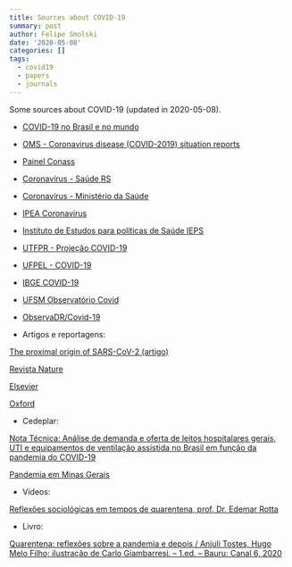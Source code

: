 ```yaml
---
title: Sources about COVID-19
summary: post
author: Felipe Smolski
date: '2020-05-08'
categories: []
tags:
  - covid19
  - papers
  - journals
---
```



Some sources about COVID-19 (updated in 2020-05-08).

-   [COVID-19 no Brasil e no mundo](https://smolski.github.io/covid19/)

-   [OMS - Coronavirus disease (COVID-2019) situation reports](https://www.who.int/emergencies/diseases/novel-coronavirus-2019/situation-reports)

-   [Painel Conass](http://www.conass.org.br/painelconasscovid19/)

-   [Coronavírus - Saúde RS](https://saude.rs.gov.br/coronavirus)

-   [Coronavírus - Ministério da Saúde](https://coronavirus.saude.gov.br/)

-   [IPEA Coronavírus](https://www.ipea.gov.br/coronavirus/)

-   [Instituto de Estudos para políticas de Saúde IEPS](https://ieps.org.br/)

-   [UTFPR - Projeção
    COVID-19](https://covid.sh.utfpr.edu.br/projecao-covid-19/)

-   [UFPEL - COVID-19](https://wp.ufpel.edu.br/covid19/)

-   [IBGE COVID-19](https://covid19.ibge.gov.br/)

-   [UFSM Observatório Covid](https://www.ufsm.br/coronavirus/observatorio/)
    
-   [ObservaDR/Covid-19](http://observadr.org.br/portal/observadr-covid-19/)

-   Artigos e reportagens:

[The proximal origin of SARS-CoV-2
(artigo)](https://www.nature.com/articles/s41591-020-0820-9?fbclid=IwAR2VG_mN3ELvvlohyDQgfNXjMP8cd0BCAN2HgIESaH9MzglCv0r_27AFZec)

[Revista Nature](https://www.nature.com/collections/hajgidghjb)

[Elsevier](https://www.elsevier.com/connect/coronavirus-information-center)

[Oxford](https://academic.oup.com/journals/pages/coronavirus)

-   Cedeplar:

[Nota Técnica: Análise de demanda e oferta de leitos hospitalares
gerais, UTI e equipamentos de ventilação assistida no Brasil em função
da pandemia do
COVID-19](https://geesc.cedeplar.ufmg.br/wp-content/uploads/2020/03/Nota-tecnica-final-COVID-19-revisado2.pdf)

[Pandemia em Minas Gerais](https://geesc.cedeplar.ufmg.br/pandemia-por-covid-19-em-minas-gerais-atualizado/)

- Vídeos:

[Reflexões sociológicas em tempos de quarentena, prof. Dr. Edemar Rotta](https://www.youtube.com/watch?v=T46BfiyiPLQ&feature=youtu.be)

- Livro:

[Quarentena: reflexões sobre a pandemia e depois / Anjuli Tostes, Hugo Melo Filho; ilustração de Carlo Giambarresi. – 1.ed. – Bauru: Canal 6, 2020](http://editorapraxis.com.br/quarentena/ebook_quarentena_1ed_2020.pdf)
